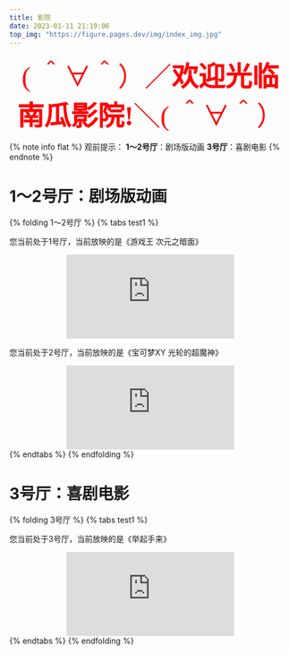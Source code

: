 ```yaml
---
title: 影院
date: 2023-01-11 21:19:06
top_img: "https://figure.pages.dev/img/index_img.jpg"
---
```

<center><font color=red face="楷体" size=12>( ＾∀＾）／<b>欢迎光临南瓜影院!</b>＼( ＾∀＾）</font></center>

{% note info flat %}
观前提示：
**1～2号厅**：剧场版动画
**3号厅**：喜剧电影
{% endnote %}

# 1～2号厅：剧场版动画
{% folding 1～2号厅 %}
{% tabs test1 %}
<!-- tab 1号厅 -->
您当前处于1号厅，当前放映的是《游戏王 次元之暗面》
<div align=center class="aspect-ratio">
    <iframe src="https://player.bilibili.com/player.html?aid=10162858&&page=1&as_wide=1&high_quality=1&danmaku=0" 
    scrolling="no" 
    border="0" 
    frameborder="no" 
    framespacing="0" 
    high_quality=1
    danmaku=1 
    allowfullscreen="true"> 
    </iframe>
</div>
<!-- endtab -->

<!-- tab 2号厅 -->
您当前处于2号厅，当前放映的是《宝可梦XY 光轮的超魔神》
<div align=center class="aspect-ratio">
    <iframe src="https://player.bilibili.com/player.html?aid=3802098&&page=1&as_wide=1&high_quality=1&danmaku=0" 
    scrolling="no" 
    border="0" 
    frameborder="no" 
    framespacing="0" 
    high_quality=1
    danmaku=1 
    allowfullscreen="true"> 
    </iframe>
</div>
<!-- endtab -->
{% endtabs %}
{% endfolding %}

# 3号厅：喜剧电影
{% folding 3号厅 %}
{% tabs test1 %}
<!-- tab 3号厅 -->
您当前处于3号厅，当前放映的是《举起手来》
<div align=center class="aspect-ratio">
    <iframe src="https://player.bilibili.com/player.html?aid=68398847&&page=1&as_wide=1&high_quality=1&danmaku=0" 
    scrolling="no" 
    border="0" 
    frameborder="no" 
    framespacing="0" 
    high_quality=1
    danmaku=1 
    allowfullscreen="true"> 
    </iframe>
</div>
<!-- endtab -->
{% endtabs %}
{% endfolding %}
